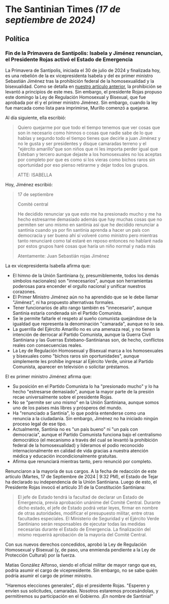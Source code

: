 # The Santinian Times _(17 de septiembre de 2024)_

## Política

### Fin de la Primavera de Santípolis: Isabela y Jiménez renuncian, el Presidente Rojas activó el Estado de Emergencia

La Primavera de Santípolis, iniciada el 30 de julio de 2024 y finalizada hoy, es una rebelión de la ex vicepresidenta Isabela y
del ex primer ministro Sebastián Jiménez tras la prohibición federal de la homosexualidad y la bisexualidad. Como se detalla en
[nuestro artículo anterior](./times_09-02-2024.md), la prohibición se levantó a principios de este mes. Sin embargo, el
presidente Rojas propuso este domingo la Ley de Regulación Homosexual y Bisexual, que fue aprobada por él y el primer ministro Jiménez. Sin embargo, cuando la ley fue marcada como lista para imprimirse, Murillo comenzó a quejarse.

Al día siguiente, ella escribió:
> Quiero quejarme por que todo el tiempo tenemos que ver cosas que son in necesario como himnos o cosas que nadie sabe de lo que
> hablas y segundo todo el tiempo tienes que decirle a juan Jiménez y no le gusta y ser presidentes y disque camaradas terreno y
> el "ejército amarillo"que son niños que ni les importa perder igual que Esteban y tercero aunque dejaste a los homosexuales no
> los aceptas por completo por que es como si los vieras como bichos raros sin oportunidad por eso pienso retirarme y dejar todos
> los grupos.
>
> ATTE: ISABELLA

Hoy, Jiménez escribió:
> 17 de septiembre
>
> Comité central
>
> He decidido renunciar ya que esto me ha presionado mucho y me ha hecho estresarme demasiado además que hay muchas cosas que no
> permiten ser uno mismo en santinia así que he decidido renunciar a santinia cuando ya por fin santinia aprenda a hacer un país
> con democracia y ser bueno ahí sí volveré como ministro pero mientras tanto renunciaré como tal estaré en reposo entonces no
> hablaré nada por estos grupos haré cosas que haría un niño normal y nada más
>
> Atentamente: Juan Sebastián rojas Jiménez

La ex vicepresidenta Isabella afirma que:

* El himno de la Unión Santiniana (y, presumiblemente, todos los demás símbolos nacionales) son "innecesarios", aunque son
  herramientas poderosas para encender el orgullo nacional y unificar nuestros corazones.
* El Primer Ministro Jiménez aún no ha aprendido que se le debe llamar "Jiménez", ni ha propuesto alternativas formales.
* Tener funcionarios de alto rango también es "innecesario", aunque Santinia estaría condenada sin el Partido Comunista.
* Se le permite faltarle el respeto al sueño comunista quejándose de la igualdad que representa la denominación "camarada",
  aunque no lo sea.
* La guerrilla del Ejército Amarillo no es una amenaza real, y no tienen la intención de derrocar al Partido Comunista, aunque la
  Guerra Civil Santiniana y las Guerras Estebano-Santinianas son, de hecho, conflictos reales con consecuencias reales.
* La Ley de Regulación Homosexual y Bisexual marca a los homosexuales y bisexuales como "bichos raros sin oportunidades", aunque
  simplemente les prohíbe ingresar al Ejército Verde, unirse al Partido Comunista, aparecer en televisión o solicitar préstamos.

El ex primer ministro Jiménez afirma que:

* Su posición en el Partido Comunista lo ha "presionado mucho" y lo ha hecho "estresarse demasiado", aunque la mayor parte
de la presión recae universalmente sobre el presidente Rojas.
* No se "permite ser uno mismo" en la Unión Santiniana, aunque somos uno de los países más libres y prósperos del mundo.
* Ha "renunciado a Santinia", lo que podría entenderse como una renuncia a la ciudadanía. Sin embargo, Jiménez no ha iniciado
  ningún proceso legal de ese tipo.
* Actualmente, Santinia no es "un país bueno" ni "un país con democracia", aunque el Partido Comunista funciona bajo el
  centralismo democrático (el mecanismo a través del cual se levantó la prohibición federal de la homosexualidad) y lideramos el podio reconocido internacionalmente en
  calidad de vida gracias a nuestra atención médica y educación incondicionalmente gratuitas.
* Afirma que renunciará mientras tanto, pero renunció por completo.

Renunciaron a la mayoría de sus cargos. A la fecha de redacción de este artículo (Martes, 17 de Septiembre de 2024 | 9:32 PM),
el Estado de Tejar ha declarado su independencia de la Unión Santiniana. Luego de esto, el Presidente Rojas invocó el artículo
31 de la Constitución Santiniana:

> El jefe de Estado tendrá la facultad de declarar un Estado de Emergencia, previa aprobación unánime del Comité Central.
> Durante dicho estado, el jefe de Estado podrá vetar leyes, firmar en nombre de otras autoridades, modificar el presupuesto
> militar, entre otras facultades especiales. El Ministerio de Seguridad y el Ejército Verde Santiniano serán responsables de
> ejecutar todas las medidas necesarias durante el Estado de Emergencia. La finalización del mismo requerirá aprobación de la
> mayoría del Comité Central.

Con sus nuevos derechos concedidos, aprobó la Ley de Regulación Homosexual y Bisexual (y, de paso,
una enmienda pendiente a la Ley de Protección Cultural) por la fuerza.

Matías González Alfonso, siendo el oficial militar de mayor rango que es, podría asumir el cargo de vicepresidente. Sin embargo,
no se sabe quién podría asumir el cargo de primer ministro.

"Haremos elecciones generales", dijo el presidente Rojas. "Esperen y envíen sus solicitudes, camaradas. Nosotros estaremos
procesándolas, y permitiremos su participación en el Gobierno. ¡En nombre de Santinia!"
